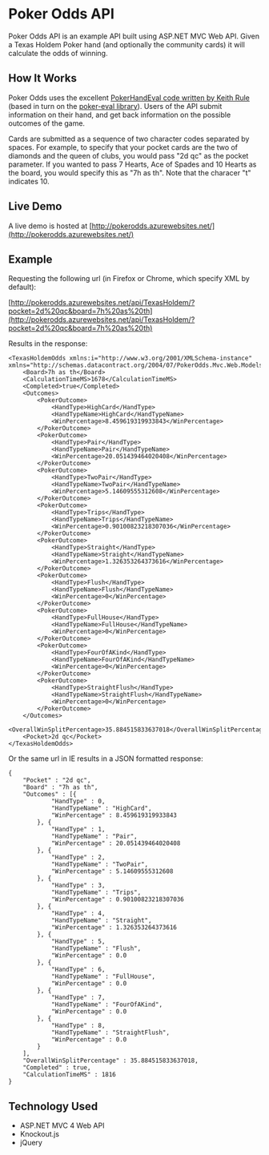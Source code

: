 # Poker Odds API #

Poker Odds API is an example API built using ASP.NET MVC Web API. Given a Texas Holdem Poker hand (and optionally the community cards) it will calculate the odds of winning.

## How It Works ##

Poker Odds uses the excellent [PokerHandEval code written by Keith Rule](http://www.codeproject.com/Articles/12279/Fast-Texas-Holdem-Hand-Evaluation-and-Analysis) (based in turn on the [poker-eval library](http://pokersource.sourceforge.net/)). Users of the API submit information on their hand, and get back information on the possible outcomes of the game.

Cards are submitted as a sequence of two character codes separated by spaces. For example, to specify that your pocket cards are the two of diamonds and the queen of clubs, you would pass "2d qc" as the pocket parameter. If you wanted to pass 7 Hearts, Ace of Spades and 10 Hearts as the board, you would specify this as "7h as th". Note that the characer "t" indicates 10.

## Live Demo ##

A live demo is hosted at [http://pokerodds.azurewebsites.net/](http://pokerodds.azurewebsites.net/)

## Example ##

Requesting the following url (in Firefox or Chrome, which specify XML by default):

[http://pokerodds.azurewebsites.net/api/TexasHoldem/?pocket=2d%20qc&board=7h%20as%20th](http://pokerodds.azurewebsites.net/api/TexasHoldem/?pocket=2d%20qc&board=7h%20as%20th)

Results in the response:

	<TexasHoldemOdds xmlns:i="http://www.w3.org/2001/XMLSchema-instance" xmlns="http://schemas.datacontract.org/2004/07/PokerOdds.Mvc.Web.Models.TexasHoldem">
		<Board>7h as th</Board>
		<CalculationTimeMS>1678</CalculationTimeMS>
		<Completed>true</Completed>
		<Outcomes>
			<PokerOutcome>
				<HandType>HighCard</HandType>
				<HandTypeName>HighCard</HandTypeName>
				<WinPercentage>8.459619319933843</WinPercentage>
			</PokerOutcome>
			<PokerOutcome>
				<HandType>Pair</HandType>
				<HandTypeName>Pair</HandTypeName>
				<WinPercentage>20.051439464020408</WinPercentage>
			</PokerOutcome>
			<PokerOutcome>
				<HandType>TwoPair</HandType>
				<HandTypeName>TwoPair</HandTypeName>
				<WinPercentage>5.14609555312608</WinPercentage>
			</PokerOutcome>
			<PokerOutcome>
				<HandType>Trips</HandType>
				<HandTypeName>Trips</HandTypeName>
				<WinPercentage>0.90100823218307036</WinPercentage>
			</PokerOutcome>
			<PokerOutcome>
				<HandType>Straight</HandType>
				<HandTypeName>Straight</HandTypeName>
				<WinPercentage>1.326353264373616</WinPercentage>
			</PokerOutcome>
			<PokerOutcome>
				<HandType>Flush</HandType>
				<HandTypeName>Flush</HandTypeName>
				<WinPercentage>0</WinPercentage>
			</PokerOutcome>
			<PokerOutcome>
				<HandType>FullHouse</HandType>
				<HandTypeName>FullHouse</HandTypeName>
				<WinPercentage>0</WinPercentage>
			</PokerOutcome>
			<PokerOutcome>
				<HandType>FourOfAKind</HandType>
				<HandTypeName>FourOfAKind</HandTypeName>
				<WinPercentage>0</WinPercentage>
			</PokerOutcome>
			<PokerOutcome>
				<HandType>StraightFlush</HandType>
				<HandTypeName>StraightFlush</HandTypeName>
				<WinPercentage>0</WinPercentage>
			</PokerOutcome>
		</Outcomes>
		<OverallWinSplitPercentage>35.884515833637018</OverallWinSplitPercentage>
		<Pocket>2d qc</Pocket>
	</TexasHoldemOdds>

Or the same url in IE results in a JSON formatted response:

	{
		"Pocket" : "2d qc",
		"Board" : "7h as th",
		"Outcomes" : [{
				"HandType" : 0,
				"HandTypeName" : "HighCard",
				"WinPercentage" : 8.459619319933843
			}, {
				"HandType" : 1,
				"HandTypeName" : "Pair",
				"WinPercentage" : 20.051439464020408
			}, {
				"HandType" : 2,
				"HandTypeName" : "TwoPair",
				"WinPercentage" : 5.14609555312608
			}, {
				"HandType" : 3,
				"HandTypeName" : "Trips",
				"WinPercentage" : 0.90100823218307036
			}, {
				"HandType" : 4,
				"HandTypeName" : "Straight",
				"WinPercentage" : 1.326353264373616
			}, {
				"HandType" : 5,
				"HandTypeName" : "Flush",
				"WinPercentage" : 0.0
			}, {
				"HandType" : 6,
				"HandTypeName" : "FullHouse",
				"WinPercentage" : 0.0
			}, {
				"HandType" : 7,
				"HandTypeName" : "FourOfAKind",
				"WinPercentage" : 0.0
			}, {
				"HandType" : 8,
				"HandTypeName" : "StraightFlush",
				"WinPercentage" : 0.0
			}
		],
		"OverallWinSplitPercentage" : 35.884515833637018,
		"Completed" : true,
		"CalculationTimeMS" : 1816
	}

## Technology Used ##

- ASP.NET MVC 4 Web API
- Knockout.js
- jQuery
